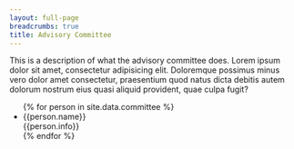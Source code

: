 ```yaml
---
layout: full-page
breadcrumbs: true
title: Advisory Committee
---
```


This is a description of what the advisory committee does. Lorem ipsum dolor sit amet, consectetur adipisicing elit. Doloremque possimus minus vero dolor amet consectetur, praesentium quod natus dicta debitis autem dolorum nostrum eius quasi aliquid provident, quae culpa fugit?

<div class="committee">
<ul class="list-unstyled">
{% for person in site.data.committee %}
<li><span class="h4">{{person.name}}</span> <br> {{person.info}}</li>
{% endfor %}
</ul>
</div>
